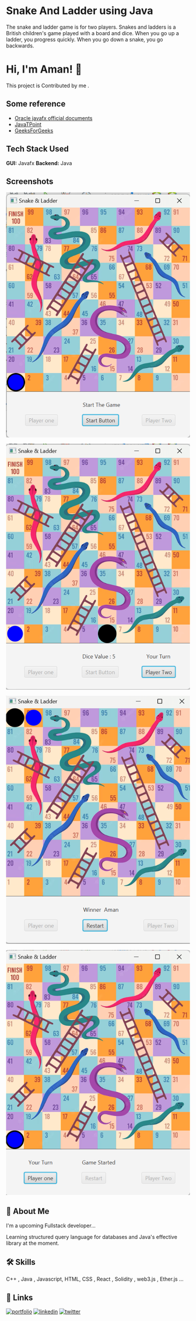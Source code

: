 
# Snake And Ladder using Java

The snake and ladder game is for two players. Snakes and ladders is a British children's game played with a board and dice. When you go up a ladder, you progress quickly. When you go down a snake, you go backwards.
# Hi, I'm Aman! 👋

This project is Contributed by me .
## Some reference

 - [Oracle javafx official documents](https://docs.oracle.com/javase/8/javafx/api/toc.htm)
 - [JavaTPoint](https://www.javatpoint.com/javafx-tutorial)
 - [GeeksForGeeks](https://www.geeksforgeeks.org/javafx-tutorial/)


## Tech Stack Used

**GUI:** Javafx
**Backend:** Java


## Screenshots

![Game-Board](https://github.com/Aman-SB/Snake-And-Ladder/blob/master/src/main/screenshots/Screenshot%202023-04-13%20190734.png?raw=true)

![Playing](https://github.com/Aman-SB/Snake-And-Ladder/blob/master/src/main/screenshots/Screenshot%202023-04-13%20190801.png?raw=true)

![On winning](https://github.com/Aman-SB/Snake-And-Ladder/blob/master/src/main/screenshots/Screenshot%202023-04-13%20190906.png?raw=true)

![at restarting](https://github.com/Aman-SB/Snake-And-Ladder/blob/master/src/main/screenshots/Screenshot%202023-04-13%20190914.png?raw=true)


## 🚀 About Me
I'm a upcoming Fullstack developer...

Learning structured query language for databases and Java's effective library at the moment.
## 🛠 Skills

C++ , Java , Javascript, HTML, CSS , React , Solidity , web3.js , Ether.js ...


## 🔗 Links
[![portfolio](https://img.shields.io/badge/my_portfolio-000?style=for-the-badge&logo=ko-fi&logoColor=white)](https://github.com/Aman-SB)
[![linkedin](https://img.shields.io/badge/linkedin-0A66C2?style=for-the-badge&logo=linkedin&logoColor=white)](https://www.linkedin.com/in/aman-bisht-a23b6a192/)
[![twitter](https://img.shields.io/badge/twitter-1DA1F2?style=for-the-badge&logo=twitter&logoColor=white)](https://twitter.com/Aman58971726)

